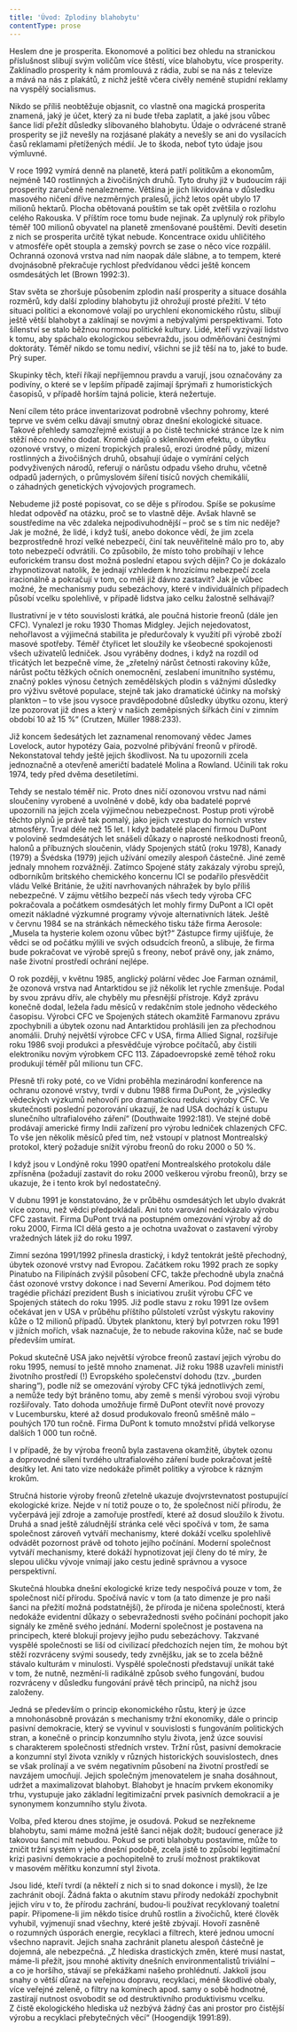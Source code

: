```yaml
---
title: 'Úvod: Zplodiny blahobytu'
contentType: prose
---
```


  

Heslem dne je prosperita. Ekonomové a politici bez ohledu na stranickou příslušnost slibují svým voličům více štěstí, více blahobytu, více prosperity. Zaklínadlo prosperity k nám promlouvá z rádia, zubí se na nás z televize a mává na nás z plakátů, z nichž ještě včera civěly neméně stupidní reklamy na vyspělý socialismus.

Nikdo se příliš neobtěžuje objasnit, co vlastně ona magická prosperita znamená, jaký je účet, který za ni bude třeba zaplatit, a jaké jsou vůbec šance lidí přežít důsledky slibovaného blahobytu. Údaje o odvrácené straně prosperity se již nevešly na rozjásané plakáty a nevešly se ani do vysílacích časů reklamami přetížených médií. Je to škoda, neboť tyto údaje jsou výmluvné.

V roce 1992 vymírá denně na planetě, která patří politikům a ekonomům, nejméně 140 rostlinných a živočišných druhů. Tyto druhy již v budoucím ráji prosperity zaručeně nenalezneme. Většina je jich likvidována v důsledku masového ničení dříve nezměrných pralesů, jichž letos opět ubylo 17 milionů hektarů. Plocha obětovaná pouštím se tak opět zvětšila o rozlohu celého Rakouska. V příštím roce tomu bude nejinak. Za uplynulý rok přibylo téměř 100 milionů obyvatel na planetě zmenšované pouštěmi. Devíti desetin z nich se prosperita určitě týkat nebude. Koncentrace oxidu uhličitého v atmosféře opět stoupla a zemský povrch se zase o něco více rozpálil. Ochranná ozonová vrstva nad ním naopak dále slábne, a to tempem, které dvojnásobně překračuje rychlost předvídanou vědci ještě koncem osmdesátých let (Brown 1992:3).

Stav světa se zhoršuje působením zplodin naší prosperity a situace dosáhla rozměrů, kdy další zplodiny blahobytu již ohrožují prosté přežití. V této situaci politici a ekonomové volají po urychlení ekonomického růstu, slibují ještě větší blahobyt a zaklínají se novými a nebývalými perspektivami. Toto šílenství se stalo běžnou normou politické kultury. Lidé, kteří vyzývají lidstvo k tomu, aby spáchalo ekologickou sebevraždu, jsou odměňováni čestnými doktoráty. Téměř nikdo se tomu nediví, všichni se již těší na to, jaké to bude. Prý super.

Skupinky těch, kteří říkají nepříjemnou pravdu a varují, jsou označovány za podivíny, o které se v lepším případě zajímají šprýmaři z humoristických časopisů, v případě horším tajná policie, která nežertuje.

Není cílem této práce inventarizovat podrobně všechny pohromy, které teprve ve svém celku dávají smutný obraz dnešní ekologické situace. Takové přehledy samozřejmě existují a po čistě technické stránce lze k nim stěží něco nového dodat. Kromě údajů o skleníkovém efektu, o úbytku ozonové vrstvy, o mizení tropických pralesů, erozi úrodné půdy, mizení rostlinných a živočišných druhů, obsahují údaje o vymírání celých podvyživených národů, referují o nárůstu odpadu všeho druhu, včetně odpadů jaderných, o průmyslovém šíření tisíců nových chemikálií, o záhadných genetických vývojových programech.

Nebudeme již posté popisovat, co se děje s přírodou. Spíše se pokusíme hledat odpověď na otázku, proč se to vlastně děje. Avšak hlavně se soustředíme na věc zdaleka nejpodivuhodnější – proč se s tím nic neděje? Jak je možné, že lidé, i když tuší, anebo dokonce vědí, že jim zcela bezprostředně hrozí velké nebezpečí, činí tak neuvěřitelně málo pro to, aby toto nebezpečí odvrátili. Co způsobilo, že místo toho probíhají v lehce euforickém transu dost možná poslední etapou svých dějin? Co je dokázalo zhypnotizovat natolik, že jednají vzhledem k hrozícímu nebezpečí zcela iracionálně a pokračují v tom, co měli již dávno zastavit? Jak je vůbec možné, že mechanismy pudu sebezáchovy, které v individuálních případech působí vcelku spolehlivě, v případě lidstva jako celku žalostně selhávají?

Ilustrativní je v této souvislosti krátká, ale poučná historie freonů (dále jen CFC). Vynalezl je roku 1930 Thomas Midgley. Jejich nejedovatost, nehořlavost a výjimečná stabilita je předurčovaly k využití při výrobě zboží masové spotřeby. Téměř čtyřicet let sloužily ke všeobecné spokojenosti všech uživatelů ledniček. Jsou vyráběny dodnes, i když na rozdíl od třicátých let bezpečně víme, že „zřetelný nárůst četnosti rakoviny kůže, nárůst počtu těžkých očních onemocnění, zeslabení imunitního systému, značný pokles výnosu četných zemědělských plodin s vážnými důsledky pro výživu světové populace, stejně tak jako dramatické účinky na mořský plankton – to vše jsou vysoce pravděpodobné důsledky úbytku ozonu, který lze pozorovat již dnes a který v našich zeměpisných šířkách činí v zimním období 10 až 15 %“ (Crutzen, Müller 1988:233).

Již koncem šedesátých let zaznamenal renomovaný vědec James Lovelock, autor hypotézy Gaia, pozvolné přibývání freonů v přírodě. Nekonstatoval tehdy ještě jejich škodlivost. Na tu upozornili zcela jednoznačně a otevřeně američtí badatelé Molina a Rowland. Učinili tak roku 1974, tedy před dvěma desetiletími.

Tehdy se nestalo téměř nic. Proto dnes ničí ozonovou vrstvu nad námi sloučeniny vyrobené a uvolněné v době, kdy oba badatelé poprvé upozornili na jejich zcela výjimečnou nebezpečnost. Postup proti výrobě těchto plynů je právě tak pomalý, jako jejich vzestup do horních vrstev atmosféry. Trval déle než 15 let. I když badatelé placení firmou DuPont v polovině sedmdesátých let snášeli důkazy o naprosté neškodnosti freonů, halonů a příbuzných sloučenin, vlády Spojených států (roku 1978), Kanady (1979) a Švédska (1979) jejich užívání omezily alespoň částečně. Jiné země jednaly mnohem rozvážněji. Zatímco Spojené státy zakázaly výrobu sprejů, odborníkům britského chemického koncernu ICI se podařilo přesvědčit vládu Velké Británie, že užití navrhovaných náhražek by bylo příliš nebezpečné. V zájmu většího bezpečí nás všech tedy výroba CFC pokračovala a počátkem osmdesátých let mohly firmy DuPont a ICI opět omezit nákladné výzkumné programy vývoje alternativních látek. Ještě v červnu 1984 se na stránkách německého tisku táže firma Aerosole: „Musela ta hysterie kolem ozonu vůbec být?“ Zástupce firmy ujišťuje, že vědci se od počátku mýlili ve svých od­sudcích freonů, a slibuje, že firma bude pokračovat ve výrobě sprejů s freony, neboť právě ony, jak známo, naše životní prostředí ochrání nejlépe.

O rok později, v květnu 1985, anglický polární vědec Joe Farman oznámil, že ozonová vrstva nad Antarktidou se již několik let rychle zmenšuje. Podal by svou zprávu dřív, ale chyběly mu přesnější přístroje. Když zprávu konečně dodal, ležela řadu měsíců v redakčním stole jednoho vědeckého časopisu. Výrobci CFC ve Spojených státech okamžitě Farmanovu zprávu zpochybnili a úbytek ozonu nad Antarktidou prohlásili jen za přechodnou anomálii. Druhý největší výrobce CFC v USA, firma Allied Signal, rozšiřuje roku 1986 svoji produkci a přesvědčuje výrobce počítačů, aby čistili elektroniku novým výrobkem CFC 113. Západoevropské země téhož roku produkují téměř půl milionu tun CFC.

Přesně tři roky poté, co ve Vídni proběhla mezinárodní konference na ochranu ozonové vrstvy, tvrdí v dubnu 1988 firma DuPont, že „výsledky vědeckých výzkumů nehovoří pro dramatickou redukci výroby CFC. Ve skutečnosti poslední pozorování ukazují, že nad USA dochází k ústupu slunečního ultrafialového záření“ (Douthwaite 1992:181). Ve stejné době prodávají americké firmy Indii zařízení pro výrobu ledniček chlazených CFC. To vše jen několik měsíců před tím, než vstoupí v platnost Montrealský protokol, který požaduje snížit výrobu freonů do roku 2000 o 50 %.

I když jsou v Londýně roku 1990 opatření Montrealského protokolu dále zpřísněna (požadují zastavit do roku 2000 veškerou výrobu freonů), brzy se ukazuje, že i tento krok byl nedostatečný.

V dubnu 1991 je konstatováno, že v průběhu osmdesátých let ubylo dvakrát více ozonu, než vědci předpokládali. Ani toto varování nedokázalo výrobu CFC zastavit. Firma DuPont trvá na postupném omezování výroby až do roku 2000, Firma ICI dělá gesto a je ochotna uvažovat o zastavení výroby vražedných látek již do roku 1997.

Zimní sezóna 1991/1992 přinesla drastický, i když tentokrát ještě přechodný, úbytek ozonové vrstvy nad Evropou. Začátkem roku 1992 prach ze sopky Pinatubo na Filipínách zvýšil působení CFC, takže přechodně ubyla značná část ozonové vrstvy dokonce i nad Severní Amerikou. Pod dojmem této tragédie přichází prezident Bush s iniciativou zrušit výrobu CFC ve Spojených státech do roku 1995. Již podle stavu z roku 1991 lze ovšem očekávat jen v USA v průběhu příštího půlstoletí vzrůst výskytu rakoviny kůže o 12 milionů případů. Úbytek planktonu, který byl potvrzen roku 1991 v jižních mořích, však naznačuje, že to nebude rakovina kůže, nač se bude především umírat.

Pokud skutečně USA jako největší výrobce freonů zastaví jejich výrobu do roku 1995, nemusí to ještě mnoho znamenat. Již roku 1988 uzavřeli ministři životního prostředí (!) Evropského společenství dohodu (tzv. „burden sharing“), podle níž se omezování výroby CFC týká jednotlivých zemí, a nemůže tedy být bráněno tomu, aby země s menší výrobou svoji výrobu rozšiřovaly. Tato dohoda umožňuje firmě DuPont otevřít nové provozy v Lucembursku, které až dosud produkovalo freonů směšně málo – pouhých 170 tun ročně. Firma DuPont k tomuto množství přidá velkoryse dalších 1 000 tun ročně.

I v případě, že by výroba freonů byla zastavena okamžitě, úbytek ozonu a doprovodné sílení tvrdého ultrafialového záření bude pokračovat ještě desítky let. Ani tato vize nedokáže přimět politiky a výrobce k rázným krokům.

Stručná historie výroby freonů zřetelně ukazuje dvojvrstevnatost postupující ekologické krize. Nejde v ní totiž pouze o to, že společnost ničí přírodu, že vyčerpává její zdroje a zamořuje prostředí, které až dosud sloužilo k životu. Druhá a snad ještě záludnější stránka celé věci spočívá v tom, že sama společnost zároveň vytváří mechanismy, které dokáží vcelku spolehlivě odvádět pozornost právě od tohoto jejího počínání. Moderní společnost vytváří mechanismy, které dokáží hypnotizovat její členy do té míry, že slepou uličku vývoje vnímají jako cestu jedině správnou a vysoce perspektivní.

Skutečná hloubka dnešní ekologické krize tedy nespočívá pouze v tom, že společnost ničí přírodu. Spočívá navíc v tom (a tato dimenze je pro naši šanci na přežití možná podstatnější), že příroda je ničena společností, která nedokáže evidentní důkazy o sebevražednosti svého počínání pochopit jako signály ke změně svého jednání. Moderní společnost je postavena na principech, které blokují projevy jejího pudu sebezáchovy. Takzvané vyspělé společnosti se liší od civilizací předchozích nejen tím, že mohou být stěží rozvráceny svými sousedy, tedy zvnějšku, jak se to zcela běžně stávalo kulturám v minulosti. Vyspělé společnosti představují unikát také v tom, že nutně, nezmění-li radikálně způsob svého fungování, budou rozvráceny v důsledku fungování právě těch principů, na nichž jsou založeny.

Jedná se především o princip ekonomického růstu, který je úzce a mnohonásobně provázán s mechanismy tržní ekonomiky, dále o princip pasivní demokracie, který se vyvinul v souvislosti s fungováním politických stran, a konečně o princip konzumního stylu života, jenž úzce souvisí s charakterem společnosti středních vrstev. Tržní růst, pasivní demokracie a konzumní styl života vznikly v různých historických souvislostech, dnes se však prolínají a ve svém negativním působení na životní prostředí se navzájem umocňují. Jejich společným jmenovatelem je snaha dosáhnout, udržet a maximalizovat blahobyt. Blahobyt je hnacím prvkem ekonomiky trhu, vystupuje jako základní legitimizační prvek pasivních demokracií a je synonymem konzumního stylu života.

Volba, před kterou dnes stojíme, je osudová. Pokud se nezřekneme blahobytu, sami máme možná ještě šanci nějak dožít; budoucí generace již takovou šanci mít nebudou. Pokud se proti blahobytu postavíme, může to zničit tržní systém v jeho dnešní podobě, zcela jistě to způsobí legitimační krizi pasivní demokracie a pochopitelně to zruší možnost praktikovat v masovém měřítku konzumní styl života.

Jsou lidé, kteří tvrdí (a někteří z nich si to snad dokonce i myslí), že lze zachránit obojí. Žádná fakta o akutním stavu přírody nedokáží zpochybnit jejich víru v to, že přírodu zachrání, budou-li používat recyklovaný toaletní papír. Připomene-li jim někdo tisíce druhů rostlin a živočichů, které člověk vyhubil, vyjmenují snad všechny, které ještě zbývají. Hovoří zasněně o rozumných úsporách energie, recyklaci a filtrech, které jednou umocní všechno napravit. Jejich snaha zachránit planetu alespoň částečně je dojemná, ale nebezpečná. „Z hlediska drastických změn, které musí nastat, máme-li přežít, jsou mnohé aktivity dnešních environmentalistů triviální – a co je horšího, stávají se překážkami našeho prohlédnutí. Jakkoli jsou snahy o větší důraz na veřejnou dopravu, recyklaci, méně škodlivé obaly, více veřejné zeleně, o filtry na komínech apod. samy o sobě hodnotné, zastírají nutnost osvobodit se od destruktivního produktivismu vcelku. Z čistě ekologického hlediska už nezbývá žádný čas ani prostor pro čistější výrobu a recyklaci přebytečných věcí“ (Hoogendijk 1991:89).
